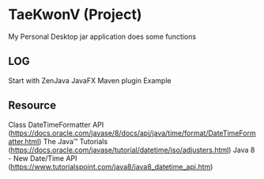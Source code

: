 TaeKwonV (Project)
=========================================
My Personal Desktop jar application does some functions


LOG
-----------------------------------------
Start with ZenJava JavaFX Maven plugin Example

Resource
--------------------------------------------------------
Class DateTimeFormatter API (https://docs.oracle.com/javase/8/docs/api/java/time/format/DateTimeFormatter.html)
The Java™ Tutorials (https://docs.oracle.com/javase/tutorial/datetime/iso/adjusters.html)
Java 8 - New Date/Time API (https://www.tutorialspoint.com/java8/java8_datetime_api.htm)


